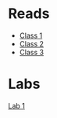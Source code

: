 # Reads

- [Class 1](./reads/1.md)
- [Class 2](./reads/2.md)
- [Class 3](./reads/3.md)

# Labs

[Lab 1](https://alonsoyiyi.github.io/reading-notes/201/labs/lab1.html)
